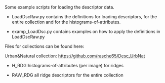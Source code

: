 Some example scripts for loading the descriptor data. 

- LoadDscRaw.py     contains the definitions for loading descriptors, for the entire collection and for the histograms-of-attributes.

- examp_LoadDsc.py  contains examples on how to apply the definitions in LoadDscRaw.py 


Files for collections can be found here:

Urban&Natural collection: https://github.com/rasche65/Desc_UrbNat

  - H_RDG     histograms-of-attributes (per image) for ridges
  
  - RAW_RDG   all ridge descriptors for the entire collection
  

